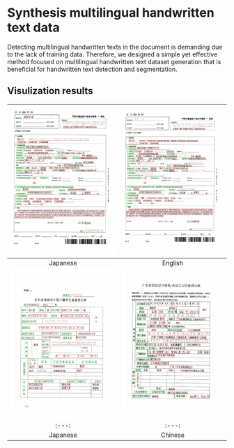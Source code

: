 # Synthesis multilingual handwritten text data
Detecting multilingual handwritten texts in the document is demanding due to the lack of training data. Therefore, we designed a simple yet effective method focused on multilingual handwritten text dataset generation that is beneficial for handwritten text detection and segmentation.

## Visulization results
| ![替代文本1](zh_train_0_0.jpg) | ![替代文本2](zh_train_0_011.jpg) |
|:---:|:---:|
| Japanese | English |
| ![替代文本1](zh_train_5_0.jpg) | ![替代文本2](zh_train_8_8.jpg) |
|:---:|:---:|
| Japanese | Chinese |

